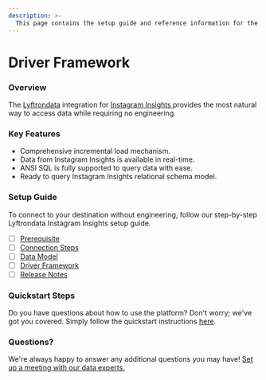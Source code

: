 ```yaml
---
description: >-
  This page contains the setup guide and reference information for the Instagram Insights source connector.
---
```


# Driver Framework

### Overview

The [Lyftrondata](https://www.lyftrondata.com/) integration for [Instagram Insights](https://www.lyftrondata.com/integration/instagram-insights/)[ ](https://www.lyftrondata.com/integration/instagram-insights/)provides the most natural way to access data while requiring no engineering.

### Key Features

* Comprehensive incremental load mechanism.
* Data from Instagram Insights is available in real-time.&#x20;
* ANSI SQL is fully supported to query data with ease.
* Ready to query Instagram Insights relational schema model.

### Setup Guide

To connect to your destination without engineering, follow our step-by-step Lyftrondata Instagram Insights setup guide.

* [ ] [Prerequisite](../../marketing-analytics/instagram-insights/prerequisite.md)
* [ ] [Connection Steps](../../marketing-analytics/instagram-insights/connection-steps.md)
* [ ] [Data Model](../../marketing-analytics/instagram-insights/data-model/)
* [ ] [Driver Framework](../../marketing-analytics/instagram-insights/driver-framework/)
* [ ] [Release Notes](../../marketing-analytics/instagram-insights/release-notes.md)

### Quickstart Steps

Do you have questions about how to use the platform? Don't worry; we've got you covered. Simply follow the quickstart instructions [here](../../../quickstart-steps.md).

### Questions? <a href="#questions" id="questions"></a>

We're always happy to answer any additional questions you may have! [Set up a meeting with our data experts.](https://www.lyftrondata.com/book-a-meeting/)


